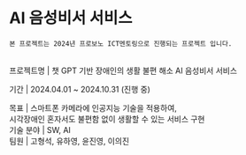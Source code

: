 # AI 음성비서 서비스

`본 프로젝트는 2024년 프로보노 ICT멘토링으로 진행되는 프로젝트 입니다.`<br><br>

프로젝트명 |  챗 GPT 기반 장애인의 생활 불편 해소 AI 음성비서 서비스<br>

기간 |  2024.04.01 ~ 2024.10.31  (진행 중)<br>

목표 | 스마트폰 카메라에 인공지능 기술을 적용하여, <br>
  시각장애인 혼자서도 불편함 없이 생활할 수 있는 서비스 구현<br>
기술  분야 |  SW, AI<br>
팀원 | 고형석, 유하영, 윤진영, 이의진<br>







<br><br><br><br><br>
